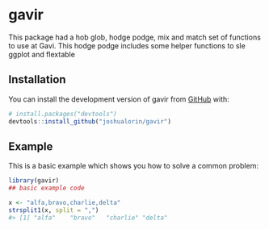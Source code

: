 
<!-- README.md is generated from README.Rmd. Please edit that file -->

# gavir

<!-- badges: start -->
<!-- badges: end -->

This package had a hob glob, hodge podge, mix and match set of functions
to use at Gavi. This hodge podge includes some helper functions to sle
ggplot and flextable

## Installation

You can install the development version of gavir from
[GitHub](https://github.com/) with:

``` r
# install.packages("devtools")
devtools::install_github("joshualorin/gavir")
```

## Example

This is a basic example which shows you how to solve a common problem:

``` r
library(gavir)
## basic example code

x <- "alfa,bravo,charlie,delta"
strsplit1(x, split = ",")
#> [1] "alfa"    "bravo"   "charlie" "delta"
```
